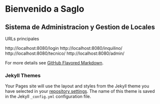 # Bienvenido a Saglo 

## Sistema de Administracion y Gestion de Locales


URLs principales

http://localhost:8080/login http://localhost:8080/inquilino/ http://localhost:8080/tecnico/ http://localhost:8080/admin/

For more details see [GitHub Flavored Markdown](https://guides.github.com/features/mastering-markdown/).

### Jekyll Themes

Your Pages site will use the layout and styles from the Jekyll theme you have selected in your [repository settings](https://github.com/wilsoncampusano/saglo/settings). The name of this theme is saved in the Jekyll `_config.yml` configuration file.
